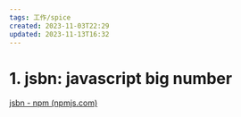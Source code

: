 ```yaml
---
tags: 工作/spice
created: 2023-11-03T22:29
updated: 2023-11-13T16:32
---
```

# 1. jsbn: javascript big number
[jsbn - npm (npmjs.com)](https://www.npmjs.com/package/jsbn)